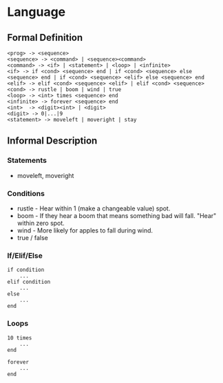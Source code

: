 # Language

## Formal Definition

```
<prog> -> <sequence>
<sequence> -> <command> | <sequence><command>
<command> -> <if> | <statement> | <loop> | <infinite>
<if> -> if <cond> <sequence> end | if <cond> <sequence> else <sequence> end | if <cond> <sequence> <elif> else <sequence> end
<elif> -> elif <cond> <sequence> <elif> | elif <cond> <sequence>
<cond> -> rustle | boom | wind | true
<loop> -> <int> times <sequence> end
<infinite> -> forever <sequence> end
<int>  -> <digit><int> | <digit>
<digit> -> 0|...|9
<statement> -> moveleft | moveright | stay
```

## Informal Description

### Statements

* moveleft, moveright

### Conditions

* rustle - Hear within 1 (make a changeable value) spot.
* boom - If they hear a boom that means something bad will fall.  "Hear" within zero spot.
* wind - More likely for apples to fall during wind.
* true / false

### If/Elif/Else

```
if condition
    ...
elif condition
    ...
else
    ...
end
```

### Loops

```
10 times
    ...
end
```

```
forever
    ...
end
```
